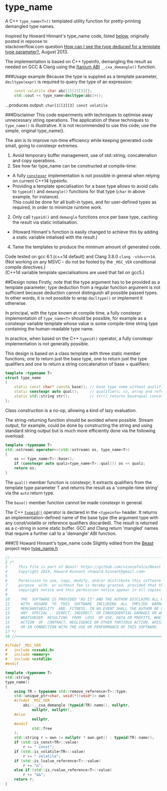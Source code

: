 # type_name
A C++ `type_name<T>()` templated utility function for pretty-printing demangled type names.

Inspired by Howard Hinnant's type_name code, listed [below](1), originally posted in reponse to<br>
stackoverflow.com question [How can I see the type deduced for a template type parameter?](http://stackoverflow.com/a/18369732), August 2013.<br>

The implementation is based on C++ typeinfo, demangling the result as needed on GCC & Clang using the [Itanium ABI](http://mentorembedded.github.io/cxx-abi/) `__cxa_demangle()` function.

###Usage example
Because the type is supplied as a template parameter, `decltype(expr)` is required to query the type of an expression:
```C++
    const volatile char abc[1][2][3]{};
    std::cout << type_name<decltype(abc)>();
```
...produces output:
`char[1][2][3] const volatile`

###Disclaimer
This code experiments with techniques to optimise away unnecessary string operations. The application of these techniques to `type_name()` is illustrative. It is not recommended to use this code; use the simple, original type_name().

The aim is to improve run-time efficiency while keeping generated code small, going to constexpr extremes.

1. Avoid temporary buffer management, use of std::string, concatenation and copy operations.
2. See how far type_name can be constructed at compile-time:
  * A fully [`constexpr`](http://en.cppreference.com/w/cpp/language/constexpr) implementation is not possible in general when relying on current C++14 typeinfo.
  * Providing a template specialisation for a base type allows to avoid calls to `typeid()` and `demangle()` functions for that type (`char` in above example, for instance).<br> This could be done for all built-in types, and for user-defined types as required, in order to minimize runtime work.
2. Only call `typeid()` and `demangle` functions once per base type, caching the result via static initialisation.
  * (Howard Hinnant's function is easily changed to achieve this by adding a static variable intialised with the result.)
4. Tame the templates to produce the minimum amount of generated code.

Code tested on gcc 6.1 (c++14 default) and Clang 3.8.0 `clang -std=c++14`.<br>
(Not working on any MSVC - do not be fooled by the `_MSC_VER` conditional compile directives.)<br>
(C++14 variable template specialisations are used that fail on gcc5.)

##Design notes
Firstly, note that the type argument has to be provided as a template parameter; type deduction from a regular function argument is not sufficient because deduction cannot distinguish all possible passed types. In other words, it is not possible to wrap `decltype()` or implement it otherwise.

In principal, with the type known at compile time, a fully constexpr implementation of  `type_name<T>` should be possible, for example as a constexpr variable template whose value is some compile-time string type containing the human-readable type name.

In practice, when based on the C++ `typeid()` operator, a fully constexpr implementation is not generally possible.

This design is based on a class template with three static member functions; one to return just the base type, one to return just the type qualifiers and one to return a string concatenation of base + qualifiers:
```C++
template <typename T>
struct type_name
{
    static const char* const& base(); // base type name without qualifiers
    static constexpr auto qual();     // qualifiers; cv, array and reference
    static std::string str();         // str() returns base+qual concatenation.
};
```
Class construction is a no-op, allowing a kind of lazy evaluation.
 
The string-returning function should be avoided where possible. Stream output, for example, could be done by constructing the string and using standard string output but is much more efficiently done via the following overload:
```C++
template <typename T>
std::ostream& operator<<(std::ostream& os, type_name<T>)
{
    os << type_name<T>::base();
    if (constexpr auto qualz=type_name<T>::qual()) os << qualz;
    return os;
}
```
The `qual()` member function is constexpr; it extracts qualifiers from the template type parameter T and returns the result as a 'compile-time string' via the `auto` return type.

The `base()` member function cannot be made constexpr in general.

The C++ [`typeid()`](http://en.cppreference.com/w/cpp/language/typeid) operator is declared in the `<typeinfo>` header. 
It returns an implementation-defined name of the base type (the argument type with any const/volatile or reference qualifiers discarded). The result is returned as a c-string in some static buffer. GCC and Clang return 'mangled' names that require a further call to a 'demangle' ABI function.

###[1] Howard Hinnant's type_name code
Slightly edited from the [Beast](https://github.com/vinniefalco/Beast) project repo [type_name.h](https://github.com/vinniefalco/Beast/blob/54f6f0ceba6e928930a306a6b062cf6b820f0ec3/beast/type_name.h)
```C++
//------------------------------------------------------------------------------ 
2 /* 
3     This file is part of Beast: https://github.com/vinniefalco/Beast 
4     Copyright 2014, Howard Hinnant <howard.hinnant@gmail.com> 
5  
6     Permission to use, copy, modify, and/or distribute this software for any 
7     purpose  with  or without fee is hereby granted, provided that the above 
8     copyright notice and this permission notice appear in all copies. 
9  
10     THE  SOFTWARE IS PROVIDED "AS IS" AND THE AUTHOR DISCLAIMS ALL WARRANTIES 
11     WITH  REGARD  TO  THIS  SOFTWARE  INCLUDING  ALL  IMPLIED  WARRANTIES  OF 
12     MERCHANTABILITY  AND  FITNESS. IN NO EVENT SHALL THE AUTHOR BE LIABLE FOR 
13     ANY  SPECIAL ,  DIRECT, INDIRECT, OR CONSEQUENTIAL DAMAGES OR ANY DAMAGES 
14     WHATSOEVER  RESULTING  FROM  LOSS  OF USE, DATA OR PROFITS, WHETHER IN AN 
15     ACTION  OF  CONTRACT, NEGLIGENCE OR OTHER TORTIOUS ACTION, ARISING OUT OF 
16     OR IN CONNECTION WITH THE USE OR PERFORMANCE OF THIS SOFTWARE. 
17 */ 
18 //============================================================================== 

#ifndef _MSC_VER
#   include <cxxabi.h>
#   include <memory>
#   include <cstdlib>
#endif

template <typename T>
std::string
type_name()
{
    using TR = typename std::remove_reference<T>::type;
    std::unique_ptr<char, void(*)(void*)> own (
    #ifndef _MSC_VER
        abi::__cxa_demangle (typeid(TR).name(), nullptr,
            nullptr, nullptr),
    #else
            nullptr,
    #endif
            std::free
    );
    std::string r = own != nullptr ? own.get() : typeid(TR).name();
    if (std::is_const<TR>::value)
        r += " const";
    if (std::is_volatile<TR>::value)
        r += " volatile";
    if (std::is_lvalue_reference<T>::value)
        r += "&";
    else if (std::is_rvalue_reference<T>::value)
        r += "&&";
    return r;
}
